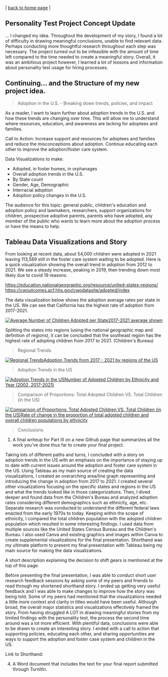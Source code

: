 | [back to home page](https://ellenasakai.github.io/sakaiportfolio/) |

## Personality Test Project Concept Update
... I changed my idea. Throughout the development of my story, I found a lot of difficulty in drawing meaningful conclusions, unable to find relevant data. Perhaps conducting more thoughtful research throughout each step was necessary. The project turned out to be infeasible with the amount of time left compared to the time needed to create a meaningful story. Overall, it was an ambitious project however, I learned a lot of lessons and information about personality test usage for hiring processes. 

## Continuing... and the Structure of my new project idea. 

> Adoption in the U.S. - Breaking down trends, policies, and impact

As a reader, I want to learn further about adoption trends in the U.S. and how these trends are changing over time. This will allow me to understand where resources, education, and awareness are lacking for adoptees and families.

Call to Action: Increase support and resources for adoptees and families and reduce the misconceptions about adoption. Continue educating each other to improve the adoption/foster care system.

Data Visualizations to make:
- Adopted, in foster homes, in orphanages
- Overall adoption trends in the U.S.
- By State count
- Gender, Age, Demographic
- Interracial adoption
- Adoption policy changes in the U.S.

The audience for this topic: general public, children's education and adoption policy and lawmakers, researchers, support organizations for children, prospective adoptive parents, parents who have adopted, any member of the public who wants to learn more about the adoption process or have the means to help.

## Tableau Data Visualizations and Story

From looking at recent data, about 54,000 children were adopted in 2021 leaving 113,589 still in the foster care system waiting to be adopted. Here is a quick visualization showing the overall trend in adoption from 2012 to 2021. We see a steady increase, peaking in 2019, then trending down most likely due to covid 19 reasons. 


https://education.nationalgeographic.org/resource/united-states-regions/
https://cwoutcomes.acf.hhs.gov/cwodatasite/adopted/index

The data visualization below shows the adoption average rates per state in the US. We can see that California has the highest rate of adoption from 2017-2021. 

<div class='tableauPlaceholder' id='viz1702071447532' style='position: relative'><noscript><a href='#'><img alt='Average Number of Children Adopted per State2017-2021 average shown ' src='https:&#47;&#47;public.tableau.com&#47;static&#47;images&#47;ad&#47;adoption8&#47;Sheet7&#47;1_rss.png' style='border: none' /></a></noscript><object class='tableauViz'  style='display:none;'><param name='host_url' value='https%3A%2F%2Fpublic.tableau.com%2F' /> <param name='embed_code_version' value='3' /> <param name='site_root' value='' /><param name='name' value='adoption8&#47;Sheet7' /><param name='tabs' value='no' /><param name='toolbar' value='yes' /><param name='static_image' value='https:&#47;&#47;public.tableau.com&#47;static&#47;images&#47;ad&#47;adoption8&#47;Sheet7&#47;1.png' /> <param name='animate_transition' value='yes' /><param name='display_static_image' value='yes' /><param name='display_spinner' value='yes' /><param name='display_overlay' value='yes' /><param name='display_count' value='yes' /><param name='language' value='en-US' /><param name='filter' value='publish=yes' /></object></div>            <script type='text/javascript'>                   
  var divElement = document.getElementById('viz1702071447532');                   
  var vizElement = divElement.getElementsByTagName('object')[0];                   
  vizElement.style.width='100%';vizElement.style.height=(divElement.offsetWidth*0.75)+'px';            
  var scriptElement = document.createElement('script');                   
  scriptElement.src = 'https://public.tableau.com/javascripts/api/viz_v1.js';                  
  vizElement.parentNode.insertBefore(scriptElement, vizElement);               
</script>


Splitting the states into regions (using the national geographic map and definition of regions), it can be concluded that the southeast region has the highest rate of adopting children from 2017 to 2021. (Children's Bureau)

> Regional Trends

<div class='tableauPlaceholder' id='viz1701910580110' style='position: relative'><noscript><a href='#'><img alt='Regional TrendsAdoption Trends from 2017 - 2021 by regions of the US ' src='https:&#47;&#47;public.tableau.com&#47;static&#47;images&#47;ad&#47;adoption3&#47;RegionalTrends&#47;1_rss.png' style='border: none' /></a></noscript><object class='tableauViz'  style='display:none;'><param name='host_url' value='https%3A%2F%2Fpublic.tableau.com%2F' /> <param name='embed_code_version' value='3' /> <param name='site_root' value='' /><param name='name' value='adoption3&#47;RegionalTrends' /><param name='tabs' value='no' /><param name='toolbar' value='yes' /><param name='static_image' value='https:&#47;&#47;public.tableau.com&#47;static&#47;images&#47;ad&#47;adoption3&#47;RegionalTrends&#47;1.png' /> <param name='animate_transition' value='yes' /><param name='display_static_image' value='yes' /><param name='display_spinner' value='yes' /><param name='display_overlay' value='yes' /><param name='display_count' value='yes' /><param name='language' value='en-US' /><param name='filter' value='publish=yes' /></object></div>             
<script type='text/javascript'>                  
  var divElement = document.getElementById('viz1701910580110');                  
  var vizElement = divElement.getElementsByTagName('object')[0];                   
  vizElement.style.width='100%';vizElement.style.height=(divElement.offsetWidth*0.75)+'px';           
  var scriptElement = document.createElement('script');                 
  scriptElement.src = 'https://public.tableau.com/javascripts/api/viz_v1.js';             
  vizElement.parentNode.insertBefore(scriptElement, vizElement);              
</script>



> Adoption Trends in the US

<div class='tableauPlaceholder' id='viz1701911020218' style='position: relative'><noscript><a href='#'><img alt='Adoption Trends in the USNumber of Adopted Children by Ethnicity and Year (2002, 2017-2021) ' src='https:&#47;&#47;public.tableau.com&#47;static&#47;images&#47;ad&#47;adoption4&#47;NumberofAdoptedChildrenbyEthnicityandYear&#47;1_rss.png' style='border: none' /></a></noscript><object class='tableauViz'  style='display:none;'><param name='host_url' value='https%3A%2F%2Fpublic.tableau.com%2F' /> <param name='embed_code_version' value='3' /> <param name='site_root' value='' /><param name='name' value='adoption4&#47;NumberofAdoptedChildrenbyEthnicityandYear' /><param name='tabs' value='no' /><param name='toolbar' value='yes' /><param name='static_image' value='https:&#47;&#47;public.tableau.com&#47;static&#47;images&#47;ad&#47;adoption4&#47;NumberofAdoptedChildrenbyEthnicityandYear&#47;1.png' /> <param name='animate_transition' value='yes' /><param name='display_static_image' value='yes' /><param name='display_spinner' value='yes' /><param name='display_overlay' value='yes' /><param name='display_count' value='yes' /><param name='language' value='en-US' /><param name='filter' value='publish=yes' /></object></div>               
<script type='text/javascript'>                   
  var divElement = document.getElementById('viz1701911020218');                
  var vizElement = divElement.getElementsByTagName('object')[0];                   
  vizElement.style.width='100%';vizElement.style.height=(divElement.offsetWidth*0.75)+'px';               
  var scriptElement = document.createElement('script');                   
  scriptElement.src = 'https://public.tableau.com/javascripts/api/viz_v1.js';                  
  vizElement.parentNode.insertBefore(scriptElement, vizElement);            
</script>

> Comparison of Proportions: Total Adopted Children VS. Total Children (in the US)

<div class='tableauPlaceholder' id='viz1701911429386' style='position: relative'><noscript><a href='#'><img alt='Comparison of Proportions: Total Adopted Children VS. Total Children (in the US)Rate of change in the proportion of total adopted children and overall children populations by ethnicity ' src='https:&#47;&#47;public.tableau.com&#47;static&#47;images&#47;ad&#47;adoption5&#47;Comparison&#47;1_rss.png' style='border: none' /></a></noscript><object class='tableauViz'  style='display:none;'><param name='host_url' value='https%3A%2F%2Fpublic.tableau.com%2F' /> <param name='embed_code_version' value='3' /> <param name='site_root' value='' /><param name='name' value='adoption5&#47;Comparison' /><param name='tabs' value='no' /><param name='toolbar' value='yes' /><param name='static_image' value='https:&#47;&#47;public.tableau.com&#47;static&#47;images&#47;ad&#47;adoption5&#47;Comparison&#47;1.png' /> <param name='animate_transition' value='yes' /><param name='display_static_image' value='yes' /><param name='display_spinner' value='yes' /><param name='display_overlay' value='yes' /><param name='display_count' value='yes' /><param name='language' value='en-US' /><param name='filter' value='publish=yes' /></object></div>              
<script type='text/javascript'>                   
  var divElement = document.getElementById('viz1701911429386');               
  var vizElement = divElement.getElementsByTagName('object')[0];                  
  vizElement.style.width='100%';vizElement.style.height=(divElement.offsetWidth*0.75)+'px';        
  var scriptElement = document.createElement('script');                   
  scriptElement.src = 'https://public.tableau.com/javascripts/api/viz_v1.js';              
  vizElement.parentNode.insertBefore(scriptElement, vizElement);             
</script>



> Conclusions

1. A final writeup for Part III on a new Github page that summarizes all the work you've done thus far to create your final project.

Taking lots of different paths and turns, I concluded with a story on adoption trends in the US with an emphasis on the importance of staying up to date with current issues around the adoption and foster care system in the US. Using Tableau as my main source of creating the data visualizations, I created an overarching area/line graph representing and introducing the change in adoption from 2017 to 2021. I created several other visualizations focusing on the specific states and regions in the US and what the trends looked like in those categorizations. Then, I dived deeper and found data from the Children's Bureau and analyzed adoption rates considering different demographics such as ethnicity, age, etc. Separate research was conducted to understand the different federal laws enacted from the early 1970s to today. Keeping within the scope of ethnicity, I compared the total children population with the adopted children population which resulted in some interesting findings. I used data from multiple sources like the United States Census Bureau and the Children's Bureau. I also used Canva and existing graphics and images within Canva to create supplemental visualizations for the final presentation. Shorthand was my ultimate platform to present my final presentation with Tableau being my main source for making the data visualizations. 

A short description explaining the decision to shift gears is mentioned at the top of this page. 

Before presenting the final presentation, I was able to conduct short user research feedback sessions by asking some of my peers and friends to read through my shortened shorthand story. I ended up getting very useful feedback and I was able to make changes to improve how the story was being told. Some of my peers had mentioned that the visualizations needed a little more context and clarity in titles would have been useful. Although broad, the overall major statistics and visualizations effectively framed the story. From having struggled A LOT in drawing meaningful stories from my limited findings with the personality test, the process the second time around was a lot more efficient. With plentiful data, conclusions were able to be drawn to create an interesting story. I ended with a call to action that supporting policies, educating each other, and sharing opportunities are ways to support the adoption and foster case system and children in the US. 

Link to Shorthand: 


4. A Word document that includes the text for your final report submitted through TurnItIn. 


